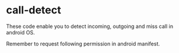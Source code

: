 # call-detect

These code enable you to detect incoming, outgoing and miss call in android OS.

Remember to request following permission in android manifest.

<uses-permission android:name="android.permission.PROCESS_OUTGOING_CALLS"/>
<uses-permission android:name="android.permission.READ_PHONE_STATE"/>
